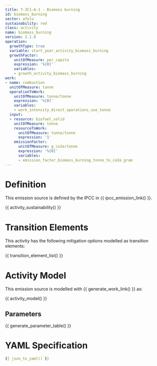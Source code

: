 ```yaml
---
title: T-3C1-A-1 - Biomass burning
id: biomass_burning
sector: afolu
sustainability: red
class: activity
name: biomass_burning
version: 2.1.0
operation:
  growthType: true
  variable: start_year_activity_biomass_burning
  growthFactor:
    unitOfMeasure: per_capita
    expression: '%[0]'
    variables:
    - growth_activity_biomass_burning
work:
- name: combustion
  unitOfMeasure: tonne
  operationToWork:
    unitOfMeasure: tonne/tonne
    expression: '%[0]'
    variables:
    - work_intensity_direct_operations_use_tonne
  input:
  - resource: biofuel_solid
    unitOfMeasure: tonne
    resourceToWork:
      unitOfMeasure: tonne/tonne
      expression: '1'
    emissionFactor:
      unitOfMeasure: g_co2e/tonne
      expression: '%[0]'
      variables:
      - emission_factor_biomass_burning_tonne_to_co2e_gram
---
```

# Definition
This emission source is defined by the IPCC in {{ ipcc_emission_link() }}.


{{ activity_sustainability() }}

# Transition Elements

This activity has the following mitigation options modelled as transition elements:

{{ transition_element_list() }}

# Activity Model
This emission source is modelled with {{ generate_work_link() }} as:

{{ activity_model() }}

## Parameters

{{ generate_parameter_table() }}

# YAML Specification

```yaml
{{ json_to_yaml() }}
```